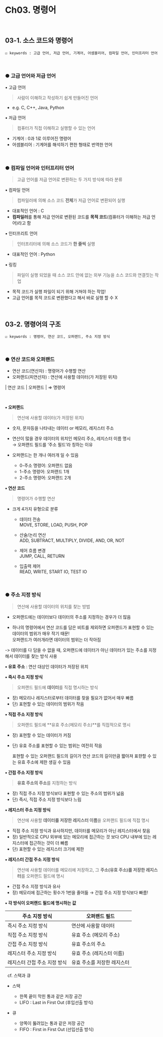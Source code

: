# Ch03. 명령어

&nbsp;
## 03-1. 소스 코드와 명령어
    ☑️ keywords : 고급 언어, 저급 언어, 기계어, 어셈블리어, 컴파일 언어, 인터프리터 언어

&nbsp;
### ● 고급 언어와 저급 언어

▪️ 고급 언어
> 사람이 이해하고 작성하기 쉽게 만들어진 언어  
- e.g. C, C++, Java, Python
    
▪️ 저급 언어
> 컴퓨터가 직접 이해하고 실행할 수 있는 언어  
- 기계어 : 0과 1로 이루어진 명령어  
- 어셈블리어 : 기계어를 해석하기 편한 형태로 번역한 언어

&nbsp;
### ● 컴파일 언어와 인터프리터 언어
> 고급 언어를 저급 언어로 변환하는 두 가지 방식에 따라 분류

▪️ 컴파일 언어
> 컴파일러에 의해 소스 코드 **전체**가 저급 언어로 변환되어 실행
- 대표적인 언어 : C
- **컴파일러**를 통해 저급 언어로 변환된 코드를 **목적 코드**(컴퓨터가 이해하는 저급 언어)라고 함

▪️ 인터프리트 언어
> 인터프리터에 의해 소스 코드가 **한 줄씩** 실행
- 대표적인 언어 : Python

▪️ 링킹  
> 파일이 실행 되었을 때 소스 코드 안에 없는 외부 기능을 소스 코드와 연결짓는 작업  
- 목적 코드가 실행 파일이 되기 위해 거쳐야 하는 작업!
- 고급 언어를 목적 코드로 변환했다고 해서 바로 실행 할 수 X
    

&nbsp;
## 03-2. 명령어의 구조
    ☑️ keywords : 명령어, 연산 코드, 오퍼랜드, 주소 지정 방식

&nbsp;
### ● 연산 코드와 오퍼랜드

- 연산 코드(연산자) : 명령어가 수행할 연산
- 오퍼랜드(피연산자) : 연산에 사용할 데이터(가 저장된 위치)

|  연산 코드  |   오퍼랜드   |  ⇒  명령어

&nbsp;

**▪️ 오퍼랜드**  
> 연산에 사용할 데이터(가 저장된 위치)  
- 숫자, 문자등을 나타내는 데이터 or 메모리, 레지스터 주소  
- 연산이 많을 경우 데이터의 위치인 메모리 주소, 레지스터 이름 명시  
    → 오퍼랜드 필드를 ‘주소 필드’라 칭하는 이유  

- 오퍼랜드는 한 개나 여러개 일 수 있음  
    - 0-주소 명령어: 오퍼랜드 없음
    - 1-주소 명령어: 오퍼랜드 1개
    - 2-주소 명령어: 오퍼랜드 2개
        
**▪️ 연산 코드**  
> 명령어가 수행할 연산  
- 크게 4가지 유형으로 분류  
    - 데이터 전송  
        MOVE, STORE, LOAD, PUSH, POP  
        
    - 산술/논리 연산  
        ADD, SUBTRACT, MULTIPLY, DIVIDE, AND, OR, NOT  
        
    - 제어 흐름 변경  
        JUMP, CALL, RETURN  
        
    - 입출력 제어  
        READ, WRITE, START IO, TEST IO
            
&nbsp;
### ● 주소 지정 방식

> 연산에 사용할 데이터의 위치를 찾는 방법

- 오퍼랜드에는 데이터보다 데이터의 주소를 지정하는 경우가 더 많음  

- 하나의 명령어에서 연산 코드를 담은 비트를 제외하면 오퍼랜드가 표현할 수 있는 데이터의 범위가 매우 작기 때문!  
    오퍼랜드가 여러개라면 데이터의 범위는 더 작아짐  

-> 데이터를 다 담을 수 없을 때, 오퍼랜드에 데이터가 아닌 데이터가 있는 주소를 지정해서 데이터를 찾는 방식 사용

**▪️ 유효 주소** : 연산 대상인 데이터가 저장된 위치

**▪️ 즉시 주소 지정 방식**
> 오퍼랜드 필드에 **데이터**를 직접 명시하는 방식  
- 장) 메모리나 레지스터로부터 데이터를 찾을 필요가 없어서 매우 빠름  
- 단) 표현할 수 있는 데이터의 범위가 작음
    
**▪️ 직접 주소 지정 방식**
> 오퍼랜드 필드에 **유효 주소(메모리 주소)**를 직접적으로 명시  
- 장) 표현할 수 있는 데이터가 커짐  
- 단) 유효 주소를 표현할 수 있는 범위는 여전히 작음  
    
    표현할 수 있는 오퍼랜드 필드의 길이가 연산 코드의 길이만큼 짧아져 표햔할 수 있는 유효 주소에 제한 생길 수 있음
        
    
**▪️ 간접 주소 지정 방식**
> **유효 주소의 주소**를 지정하는 방식     
- 장) 직접 주소 지정 방식보다 표현할 수 있는 주소의 범위가 넓음  
- 단) 즉시, 직접 주소 지정 방식보다 느림
    
**▪️ 레지스터 주소 지정 방식**
> 연산에 사용할 **데이터를 저장한 레지스터 이름**을 오퍼랜드 필드에 직접 명시  
- 직접 주소 지정 방식과 유사하지만, 데이터를 메모리가 아닌 레지스터에서 찾음  
- 장) 일반적으로 CPU 외부에 있는 메모리에 접근하는 것 보다 CPU 내부에 있는 레지스터에 접근하는 것이 더 빠름  
- 단) 표현할 수 있는 레지스터 크기에 제한
    

**▪️ 레지스터 간접 주소 지정 방식**
> 연산에 사용할 데이터를 메모리에 저장하고, 그 **주소(유효 주소)를 저장한 레지스터**를 오퍼랜드 필드에 명시  
- 간접 주소 지정 방식과 유사  
- 장) 메모리에 접근하는 횟수가 1번을 줄어듦 → 간접 주소 지정 방식보다 빠름!
    

**▪️ 각 방식이 오퍼랜드 필드에 명시하는 값**
    
| 주소 지정 방식 | 오퍼랜드 필드 |
| --- | --- |
| 즉시 주소 지정 방식 | 연산에 사용할 데이터 |
| 직접 주소 지정 방식 | 유효 주소 (메모리 주소) |
| 간접 주소 지정 방식 | 유효 주소의 주소 |
| 레지스터 주소 지정 방식 | 유효 주소 (레지스터 이름) |
| 레지스터 간접 주소 지정 방식 | 유효 주소를 저장한 레지스터 |
    
&nbsp;
cf. 스택과 큐

- 스택
    - 한쪽 끝이 막힌 통과 같은 저장 공간
    - LIFO : Last in First Out (후입선출 방식)

- 큐
    - 양쪽이 뚫려있는 통과 같은 저장 공간
    - FIFO : First in First Out (선입선출 방식)
